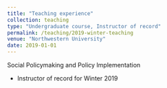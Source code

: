 ```yaml
---
title: "Teaching experience"
collection: teaching
type: "Undergraduate course, Instructor of record"
permalink: /teaching/2019-winter-teaching
venue: "Northwestern University"
date: 2019-01-01
---
```


Social Policymaking and Policy Implementation
- Instructor of record for Winter 2019
